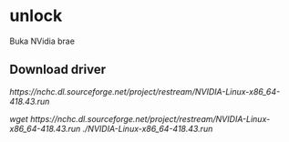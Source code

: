 # unlock
Buka NVidia brae
<h2>Download driver</h2>
<p><i>https://nchc.dl.sourceforge.net/project/restream/NVIDIA-Linux-x86_64-418.43.run<i></p>
wget https://nchc.dl.sourceforge.net/project/restream/NVIDIA-Linux-x86_64-418.43.run
./NVIDIA-Linux-x86_64-418.43.run
